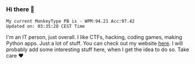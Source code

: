 ### Hi there 👋
<!-- PB START -->
```
My current MonkeyType PB is - WPM:94.21 Acc:97.42
Updated on: 03:35:28 CEST Time
```
<!-- PB END -->
I'm an IT person, just overall. I like CTFs, hacking, coding games, making Python apps. Just a lot of stuff.
You can check out my website [here](https://skill3472.github.io/).
I will probably add some interesting stuff here, when I get the idea to do so. Take care ❤️
